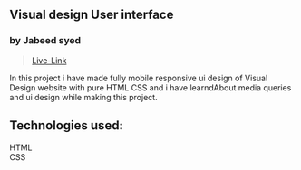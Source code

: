 ## Visual design User interface
### by Jabeed syed
> [Live-Link](https://visual-design-ui.netlify.app/)

In this project i have made fully mobile responsive ui design of Visual Design website with pure HTML CSS  and i have learndAbout media queries and ui design while making this project.

## Technologies used:<br>
HTML <br>
CSS
